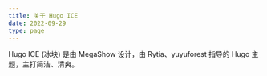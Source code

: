```yaml
---
title: 关于 Hugo ICE
date: 2022-09-29
type: page
---
```


Hugo ICE (冰块) 是由 MegaShow 设计，由 Rytia、yuyuforest 指导的 Hugo 主题，主打简洁、清爽。
